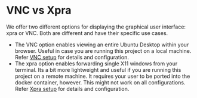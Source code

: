 # VNC vs Xpra

We offer two different options for displaying the graphical user interface: xpra or VNC. Both are different and have their specific use cases.

* The VNC option enables viewing an entire Ubuntu Desktop within your browser. Useful in case you are running this project on a local machine. Refer [VNC setup](howToVNC.md) for details and configuration.
* The xpra option enables forwarding single X11 windows from your terminal. Its a bit more lightweight and useful if you are running this project on a remote machine. It requires your user to be ported into the docker container, however. This might not work on all configurations. Refer [Xpra setup](howToXpra.md) for details and configuration.

